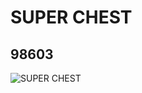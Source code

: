 # SUPER CHEST
## 98603
![SUPER CHEST](https://lc-www-live-s.legocdn.com/media/bricks/5/2/4653847.jpg)